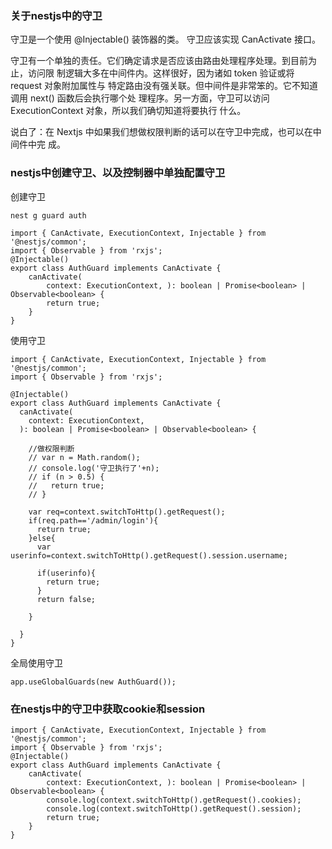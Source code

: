 ### 关于nestjs中的守卫

守卫是一个使用 @Injectable() 装饰器的类。 守卫应该实现 CanActivate 接口。 

守卫有一个单独的责任。它们确定请求是否应该由路由处理程序处理。到目前为止，访问限 制逻辑大多在中间件内。这样很好，因为诸如 token 验证或将 request 对象附加属性与 特定路由没有强关联。但中间件是非常笨的。它不知道调用 next() 函数后会执行哪个处 理程序。另一方面，守卫可以访问 ExecutionContext 对象，所以我们确切知道将要执行 什么。 



说白了：在 Nextjs 中如果我们想做权限判断的话可以在守卫中完成，也可以在中间件中完 成。



### nestjs中创建守卫、以及控制器中单独配置守卫

创建守卫

`nest g guard auth`

```TS
import { CanActivate, ExecutionContext, Injectable } from '@nestjs/common';
import { Observable } from 'rxjs';
@Injectable()
export class AuthGuard implements CanActivate {
	canActivate(
		context: ExecutionContext, ): boolean | Promise<boolean> | Observable<boolean> {
		return true;
	}
}
```

使用守卫

```TS
import { CanActivate, ExecutionContext, Injectable } from '@nestjs/common';
import { Observable } from 'rxjs';

@Injectable()
export class AuthGuard implements CanActivate {
  canActivate(
    context: ExecutionContext,
  ): boolean | Promise<boolean> | Observable<boolean> {
  
    //做权限判断
    // var n = Math.random();
    // console.log('守卫执行了'+n);
    // if (n > 0.5) {
    //   return true;
    // }

    var req=context.switchToHttp().getRequest();
    if(req.path=='/admin/login'){
      return true;
    }else{
      var userinfo=context.switchToHttp().getRequest().session.username;

      if(userinfo){
        return true;
      }
      return false;

    }

  }
}

```



全局使用守卫

```
app.useGlobalGuards(new AuthGuard());
```



### 在nestjs中的守卫中获取cookie和session

```TS
import { CanActivate, ExecutionContext, Injectable } from '@nestjs/common';
import { Observable } from 'rxjs';
@Injectable()
export class AuthGuard implements CanActivate {
	canActivate(
		context: ExecutionContext, ): boolean | Promise<boolean> | Observable<boolean> {
		console.log(context.switchToHttp().getRequest().cookies);
		console.log(context.switchToHttp().getRequest().session);
		return true;
	}
}

```

